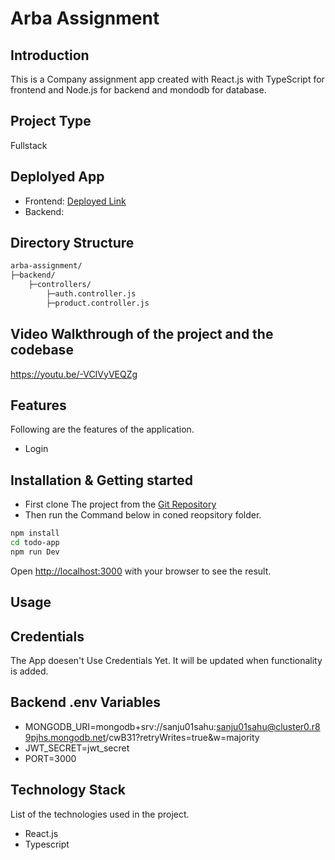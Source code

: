 # Arba Assignment


## Introduction
This is a Company assignment app created with React.js with TypeScript for frontend and Node.js for backend and mondodb for database. 



## Project Type
Fullstack

## Deplolyed App
- Frontend: [Deployed Link](https://next-todo-app-ashy-iota.vercel.app/)
- Backend: 

## Directory Structure
```bash
arba-assignment/
├─backend/
    ├─controllers/
        ├─auth.controller.js
        ├─product.controller.js


```

## Video Walkthrough of the project and  the codebase
https://youtu.be/-VCIVyVEQZg


## Features
Following are the features of the application.

- Login 




## Installation & Getting started
- First clone The project from the [Git Repository](https://github.com/sanju01sahu/next-todo-app/tree/main/todo-app)
- Then run the Command below in coned reopsitory folder.

```bash
npm install 
cd todo-app
npm run Dev
```
Open [http://localhost:3000](http://localhost:3000) with your browser to see the result.

## Usage

## Credentials
The App doesen't Use Credentials Yet. It will be updated when functionality is added.

## Backend .env Variables
- MONGODB_URI=mongodb+srv://sanju01sahu:sanju01sahu@cluster0.r89pjhs.mongodb.net/cwB31?retryWrites=true&w=majority
- JWT_SECRET=jwt_secret
- PORT=3000




## Technology Stack
List of the technologies used in the project.

- React.js
- Typescript



